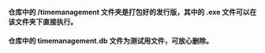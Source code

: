 #### 仓库中的 /timemanagement 文件夹是打包好的发行版，其中的 .exe 文件可以在该文件夹下直接执行。

#### 仓库中的 timemanagement.db 文件为测试用文件，可放心删除。
